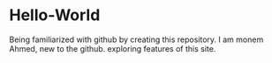 # Hello-World
Being familiarized with github by creating this repository.
I am monem Ahmed, new to the github. exploring features of this site.
